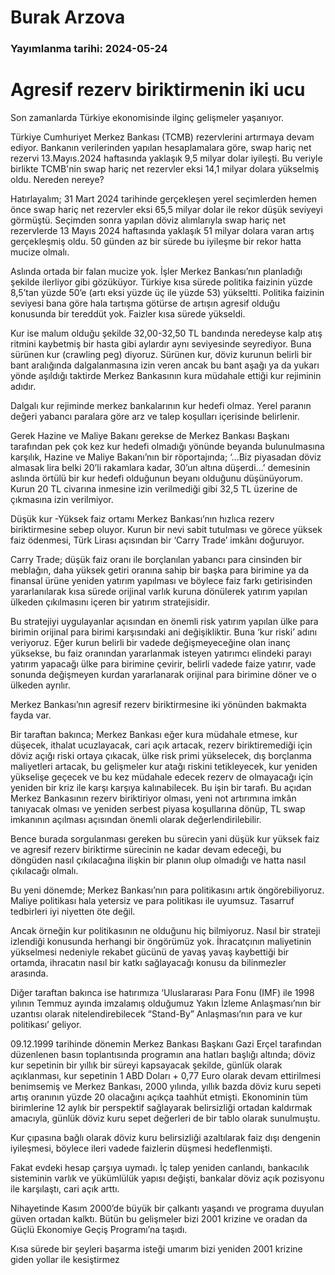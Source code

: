 # Burak Arzova

### Yayımlanma tarihi: 2024-05-24

# Agresif rezerv biriktirmenin iki ucu

Son zamanlarda Türkiye ekonomisinde ilginç gelişmeler yaşanıyor.

Türkiye Cumhuriyet Merkez Bankası (TCMB) rezervlerini artırmaya devam ediyor. Bankanın verilerinden yapılan hesaplamalara göre, swap hariç net rezervi 13.Mayıs.2024 haftasında yaklaşık 9,5 milyar dolar iyileşti. Bu veriyle birlikte TCMB'nin swap hariç net rezervler eksi 14,1 milyar dolara yükselmiş oldu. Nereden nereye?

Hatırlayalım; 31 Mart 2024 tarihinde gerçekleşen yerel seçimlerden hemen önce swap hariç net rezervler eksi 65,5 milyar dolar ile rekor düşük seviyeyi görmüştü. Seçimden sonra yapılan döviz alımlarıyla swap hariç net rezervlerde 13 Mayıs 2024 haftasında yaklaşık 51 milyar dolara varan artış gerçekleşmiş oldu. 50 günden az bir sürede bu iyileşme bir rekor hatta mucize olmalı.

Aslında ortada bir falan mucize yok. İşler Merkez Bankası’nın planladığı şekilde ilerliyor gibi gözüküyor. Türkiye kısa sürede politika faizinin yüzde 8,5’tan yüzde 50’e (artı eksi yüzde üç ile yüzde 53) yükseltti. Politika faizinin seviyesi bana göre hala tartışma götürse de artışın agresif olduğu konusunda bir tereddüt yok. Faizler kısa sürede yükseldi.

Kur ise malum olduğu şekilde 32,00-32,50 TL bandında neredeyse kalp atış ritmini kaybetmiş bir hasta gibi aylardır aynı seviyesinde seyrediyor. Buna sürünen kur (crawling peg) diyoruz. Sürünen kur, döviz kurunun belirli bir bant aralığında dalgalanmasına izin veren ancak bu bant aşağı ya da yukarı yönde aşıldığı taktirde Merkez Bankasının kura müdahale ettiği kur rejiminin adıdır.

Dalgalı kur rejiminde merkez bankalarının kur hedefi olmaz. Yerel paranın değeri yabancı paralara göre arz ve talep koşulları içerisinde belirlenir.

Gerek Hazine ve Maliye Bakanı gerekse de Merkez Bankası Başkanı tarafından pek çok kez kur hedefi olmadığı yönünde beyanda bulunulmasına karşılık, Hazine ve Maliye Bakanı’nın bir röportajında; ‘…Biz piyasadan döviz almasak lira belki 20’li rakamlara kadar, 30’un altına düşerdi…’ demesinin aslında örtülü bir kur hedefi olduğunun beyanı olduğunu düşünüyorum. Kurun 20 TL civarına inmesine izin verilmediği gibi 32,5 TL üzerine de çıkmasına izin verilmiyor.

Düşük kur -Yüksek faiz ortamı Merkez Bankası’nın hızlıca rezerv biriktirmesine sebep oluyor. Kurun bir nevi sabit tutulması ve görece yüksek faiz ödenmesi, Türk Lirası açısından bir ‘Carry Trade’ imkânı doğuruyor.

Carry Trade; düşük faiz oranı ile borçlanılan yabancı para cinsinden bir meblağın, daha yüksek getiri oranına sahip bir başka para birimine ya da finansal ürüne yeniden yatırım yapılması ve böylece faiz farkı getirisinden yararlanılarak kısa sürede orijinal varlık kuruna dönülerek yatırım yapılan ülkeden çıkılmasını içeren bir yatırım stratejisidir.

Bu stratejiyi uygulayanlar açısından en önemli risk yatırım yapılan ülke para birimin orijinal para birimi karşısındaki ani değişikliktir. Buna ‘kur riski’ adını veriyoruz. Eğer kurun belirli bir vadede değişmeyeceğine olan inanç yüksekse, bu faiz oranından yararlanmak isteyen yatırımcı elindeki parayı yatırım yapacağı ülke para birimine çevirir, belirli vadede faize yatırır, vade sonunda değişmeyen kurdan yararlanarak orijinal para birimine döner ve o ülkeden ayrılır.

Merkez Bankası’nın agresif rezerv biriktirmesine iki yönünden bakmakta fayda var.

Bir taraftan bakınca; Merkez Bankası eğer kura müdahale etmese, kur düşecek, ithalat ucuzlayacak, cari açık artacak, rezerv biriktiremediği için döviz açığı riski ortaya çıkacak, ülke risk primi yükselecek, dış borçlanma maliyetleri artacak, bu gelişmeler kur atağı riskini tetikleyecek, kur yeniden yükselişe geçecek ve bu kez müdahale edecek rezerv de olmayacağı için yeniden bir kriz ile karşı karşıya kalınabilecek. Bu işin bir tarafı. Bu açıdan Merkez Bankasının rezerv biriktiriyor olması, yeni not artırımına imkân tanıyacak olması ve yeniden serbest piyasa koşullarına dönüp, TL swap imkanının açılması açısından önemli olarak değerlendirilebilir.

Bence burada sorgulanması gereken bu sürecin yani düşük kur yüksek faiz ve agresif rezerv biriktirme sürecinin ne kadar devam edeceği, bu döngüden nasıl çıkılacağına ilişkin bir planın olup olmadığı ve hatta nasıl çıkılacağı olmalı.

Bu yeni dönemde; Merkez Bankası’nın para politikasını artık öngörebiliyoruz. Maliye politikası hala yetersiz ve para politikası ile uyumsuz. Tasarruf tedbirleri iyi niyetten öte değil.

Ancak örneğin kur politikasının ne olduğunu hiç bilmiyoruz. Nasıl bir strateji izlendiği konusunda herhangi bir öngörümüz yok. İhracatçının maliyetinin yükselmesi nedeniyle rekabet gücünü de yavaş yavaş kaybettiği bir ortamda, ihracatın nasıl bir katkı sağlayacağı konusu da bilinmezler arasında.

Diğer taraftan bakınca ise hatırımıza ‘Uluslararası Para Fonu (IMF) ile 1998 yılının Temmuz ayında imzalamış olduğumuz Yakın İzleme Anlaşması’nın bir uzantısı olarak nitelendirebilecek “Stand-By” Anlaşması’nın para ve kur politikası’ geliyor.

09.12.1999 tarihinde dönemin Merkez Bankası Başkanı Gazi Erçel tarafından düzenlenen basın toplantısında programın ana hatları başlığı altında; döviz kur sepetinin bir yıllık bir süreyi kapsayacak şekilde, günlük olarak açıklanması, kur sepetinin 1 ABD Doları + 0,77 Euro olarak devam ettirilmesi benimsemiş ve Merkez Bankası, 2000 yılında, yıllık bazda döviz kuru sepeti artış oranının yüzde 20 olacağını açıkça taahhüt etmişti. Ekonominin tüm birimlerine 12 aylık bir perspektif sağlayarak belirsizliği ortadan kaldırmak amacıyla, günlük döviz kuru sepet değerleri de bir tablo olarak sunulmuştu.

Kur çıpasına bağlı olarak döviz kuru belirsizliği azaltılarak faiz dışı dengenin iyileşmesi, böylece ileri vadede faizlerin düşmesi hedeflenmişti.

Fakat evdeki hesap çarşıya uymadı. İç talep yeniden canlandı, bankacılık sisteminin varlık ve yükümlülük yapısı değişti, bankalar döviz açık pozisyonu ile karşılaştı, cari açık arttı.

Nihayetinde Kasım 2000’de büyük bir çalkantı yaşandı ve programa duyulan güven ortadan kalktı. Bütün bu gelişmeler bizi 2001 krizine ve oradan da Güçlü Ekonomiye Geçiş Programı’na taşıdı.

Kısa sürede bir şeyleri başarma isteği umarım bizi yeniden 2001 krizine giden yollar ile kesiştirmez

